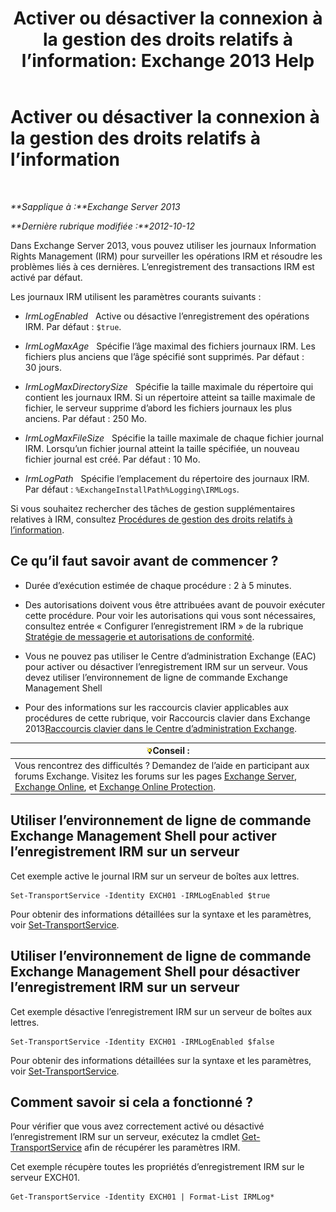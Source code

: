 ﻿---
title: 'Activer ou désactiver la connexion à la gestion des droits relatifs à l’information: Exchange 2013 Help'
TOCTitle: Activer ou désactiver la connexion à la gestion des droits relatifs à l’information
ms:assetid: 6933bc65-4d98-4878-9167-0e9eaac68b6b
ms:mtpsurl: https://technet.microsoft.com/fr-fr/library/Ff686962(v=EXCHG.150)
ms:contentKeyID: 50478353
ms.date: 05/23/2018
mtps_version: v=EXCHG.150
ms.translationtype: MT
---

# Activer ou désactiver la connexion à la gestion des droits relatifs à l’information

 

_**Sapplique à :**Exchange Server 2013_

_**Dernière rubrique modifiée :**2012-10-12_

Dans Exchange Server 2013, vous pouvez utiliser les journaux Information Rights Management (IRM) pour surveiller les opérations IRM et résoudre les problèmes liés à ces dernières. L’enregistrement des transactions IRM est activé par défaut.

Les journaux IRM utilisent les paramètres courants suivants :

  - *IrmLogEnabled*   Active ou désactive l’enregistrement des opérations IRM. Par défaut : `$true`.

  - *IrmLogMaxAge*   Spécifie l’âge maximal des fichiers journaux IRM. Les fichiers plus anciens que l’âge spécifié sont supprimés. Par défaut : 30 jours.

  - *IrmLogMaxDirectorySize*   Spécifie la taille maximale du répertoire qui contient les journaux IRM. Si un répertoire atteint sa taille maximale de fichier, le serveur supprime d’abord les fichiers journaux les plus anciens. Par défaut : 250 Mo.

  - *IrmLogMaxFileSize*   Spécifie la taille maximale de chaque fichier journal IRM. Lorsqu’un fichier journal atteint la taille spécifiée, un nouveau fichier journal est créé. Par défaut : 10 Mo.

  - *IrmLogPath*   Spécifie l’emplacement du répertoire des journaux IRM. Par défaut : `%ExchangeInstallPath%Logging\IRMLogs`.

Si vous souhaitez rechercher des tâches de gestion supplémentaires relatives à IRM, consultez [Procédures de gestion des droits relatifs à l’information](information-rights-management-procedures-exchange-2013-help.md).

## Ce qu’il faut savoir avant de commencer ?

  - Durée d’exécution estimée de chaque procédure : 2 à 5 minutes.

  - Des autorisations doivent vous être attribuées avant de pouvoir exécuter cette procédure. Pour voir les autorisations qui vous sont nécessaires, consultez entrée « Configurer l’enregistrement IRM » de la rubrique [Stratégie de messagerie et autorisations de conformité](messaging-policy-and-compliance-permissions-exchange-2013-help.md).

  - Vous ne pouvez pas utiliser le Centre d’administration Exchange (EAC) pour activer ou désactiver l’enregistrement IRM sur un serveur. Vous devez utiliser l’environnement de ligne de commande Exchange Management Shell

  - Pour des informations sur les raccourcis clavier applicables aux procédures de cette rubrique, voir Raccourcis clavier dans Exchange 2013[Raccourcis clavier dans le Centre d’administration Exchange](keyboard-shortcuts-in-the-exchange-admin-center-exchange-online-protection-help.md).

<table>
<thead>
<tr class="header">
<th><img src="images/Bb125224.tip(EXCHG.150).gif" title="Conseil" alt="Conseil" />Conseil :</th>
</tr>
</thead>
<tbody>
<tr class="odd">
<td>Vous rencontrez des difficultés ? Demandez de l’aide en participant aux forums Exchange. Visitez les forums sur les pages <a href="https://go.microsoft.com/fwlink/p/?linkid=60612">Exchange Server</a>, <a href="https://go.microsoft.com/fwlink/p/?linkid=267542">Exchange Online</a>, et <a href="https://go.microsoft.com/fwlink/p/?linkid=285351">Exchange Online Protection</a>.</td>
</tr>
</tbody>
</table>


## Utiliser l’environnement de ligne de commande Exchange Management Shell pour activer l’enregistrement IRM sur un serveur

Cet exemple active le journal IRM sur un serveur de boîtes aux lettres.

    Set-TransportService -Identity EXCH01 -IRMLogEnabled $true

Pour obtenir des informations détaillées sur la syntaxe et les paramètres, voir [Set-TransportService](https://technet.microsoft.com/fr-fr/library/jj215682\(v=exchg.150\)).

## Utiliser l’environnement de ligne de commande Exchange Management Shell pour désactiver l’enregistrement IRM sur un serveur

Cet exemple désactive l’enregistrement IRM sur un serveur de boîtes aux lettres.

    Set-TransportService -Identity EXCH01 -IRMLogEnabled $false

Pour obtenir des informations détaillées sur la syntaxe et les paramètres, voir [Set-TransportService](https://technet.microsoft.com/fr-fr/library/jj215682\(v=exchg.150\)).

## Comment savoir si cela a fonctionné ?

Pour vérifier que vous avez correctement activé ou désactivé l’enregistrement IRM sur un serveur, exécutez la cmdlet [Get-TransportService](https://technet.microsoft.com/fr-fr/library/jj215746\(v=exchg.150\)) afin de récupérer les paramètres IRM.

Cet exemple récupère toutes les propriétés d’enregistrement IRM sur le serveur EXCH01.

    Get-TransportService -Identity EXCH01 | Format-List IRMLog*

